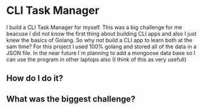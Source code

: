 # CLI Task Manager

I build a CLI Task Manager for myself. This was a big challenge for me beacuse I did not know the first thing about building CLI apps and also I just knew the basics of Golang. 
So why not build a CLI app to learn both at the sam time? For this project I used 100% golang and stored all of the data in a JSON file. In the near future I´m planning to add a mongoose
data base so I can use the program in other laptops also (I think of this as very usefull)

## How do I do it?

## What was the biggest challenge?
